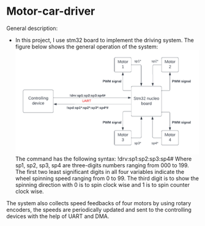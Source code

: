 # Motor-car-driver
General description:
- In this project, I use stm32 board to implement the driving system. The figure below shows the general operation of the system:
![plot](system_operation.png)
The  command has the following syntax: !drv:sp1:sp2:sp3:sp4#
Where sp1, sp2, sp3, sp4 are three-digits numbers ranging from 000 to 199. The first two least significant digits in all four variables indicate the wheel spinning speed ranging from 0 to 99. The third digit is to show the spinning direction with 0 is to spin clock wise and 1 is to spin counter clock wise.

The system also collects speed feedbacks of four motors by using rotary encoders, the speeds are periodically updated and sent to the controlling devices with the help of UART and DMA.
